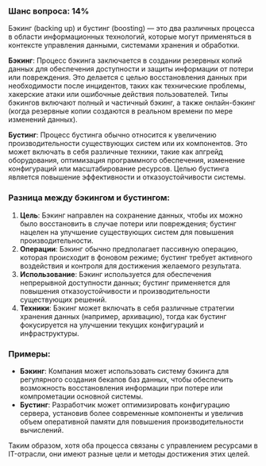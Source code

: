 ### Шанс вопроса: 14%

Бэкинг (backing up) и бустинг (boosting) — это два различных процесса в области информационных технологий, которые могут применяться в контексте управления данными, системами хранения и обработки.

**Бэкинг**: Процесс бэкинга заключается в создании резервных копий данных для обеспечения доступности и защиты информации от потери или повреждения. Это делается с целью восстановления данных при необходимости после инцидентов, таких как технические проблемы, хакерские атаки или ошибочные действия пользователей. Типы бэкингов включают полный и частичный бэкинг, а также онлайн-бэкинг (когда резервные копии создаются в реальном времени по мере изменений данных).

**Бустинг**: Процесс бустинга обычно относится к увеличению производительности существующих систем или их компонентов. Это может включать в себя различные техники, такие как апгрейд оборудования, оптимизация программного обеспечения, изменение конфигураций или масштабирование ресурсов. Целью бустинга является повышение эффективности и отказоустойчивости системы.

### Разница между бэкингом и бустингом:
1. **Цель**: Бэкинг направлен на сохранение данных, чтобы их можно было восстановить в случае потери или повреждения; бустинг нацелен на улучшение существующих систем для повышения производительности.
2. **Операции**: Бэкинг обычно предполагает пассивную операцию, которая происходит в фоновом режиме; бустинг требует активного воздействия и контроля для достижения желаемого результата.
3. **Использование**: Бэкинг используется для обеспечения непрерывной доступности данных; бустинг применяется для повышения отказоустойчивости и производительности существующих решений.
4. **Техники**: Бэкинг может включать в себя различные стратегии хранения данных (например, архивацию), тогда как бустинг фокусируется на улучшении текущих конфигураций и инфраструктуры.

### Примеры:
- **Бэкинг**: Компания может использовать систему бэкинга для регулярного создания бекапов баз данных, чтобы обеспечить возможность восстановления информации при потере или компрометации основной системы.
- **Бустинг**: Разработчик может оптимизировать конфигурацию сервера, установив более современные компоненты и увеличив объем оперативной памяти для повышения производительности вычислений.

Таким образом, хотя оба процесса связаны с управлением ресурсами в IT-отрасли, они имеют разные цели и методы достижения этих целей.